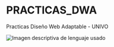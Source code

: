 # PRACTICAS_DWA 

Practicas Diseño Web Adaptable - UNIVO

![Imagen descriptiva de lenguaje usado](Practica#1/imgreference.jpg)
